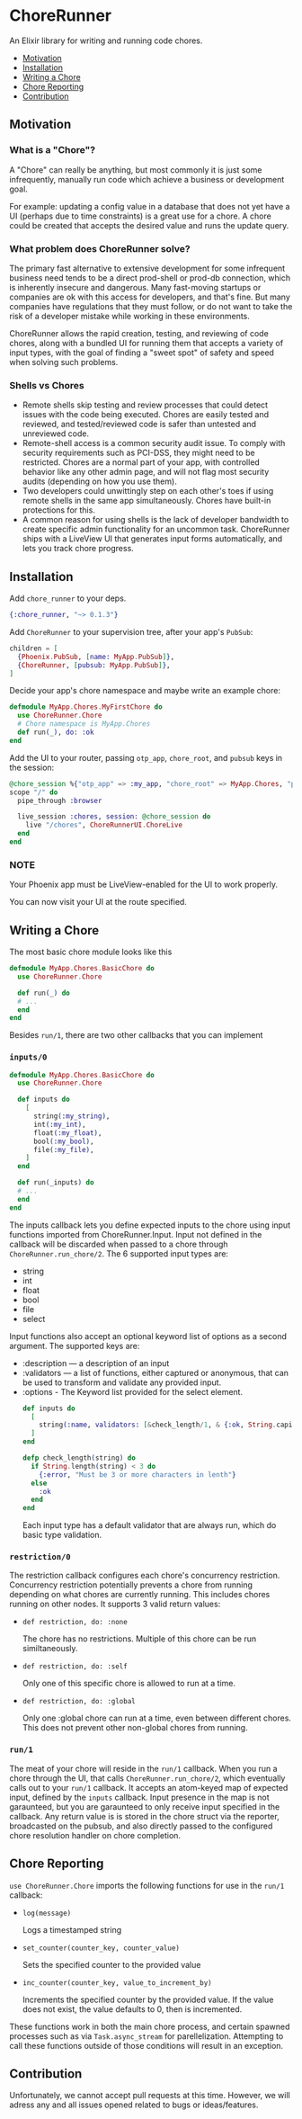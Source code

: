 # ChoreRunner
An Elixir library for writing and running code chores.

- [Motivation](#motivation)
- [Installation](#installation)
- [Writing a Chore](#writing-a-chore)
- [Chore Reporting](#chore-reporting)
- [Contribution](#contribution)
## Motivation
### What is a "Chore"?
A "Chore" can really be anything, but most commonly it is just some infrequently, manually run code which achieve a business or development goal.

For example: updating a config value in a database that does not yet have a UI (perhaps due to time constraints) is a great use for a chore. A chore could be created that accepts the desired value and runs the update query.

### What problem does ChoreRunner solve?
The primary fast alternative to extensive development for some infrequent business need tends to be a direct prod-shell or prod-db connection, which is inherently insecure and dangerous.
Many fast-moving startups or companies are ok with this access for developers, and that's fine. But many companies have regulations that they must follow, or do not want to take the risk of a developer mistake while working in these environments.

ChoreRunner allows the rapid creation, testing, and reviewing of code chores, along with a bundled UI for running them that accepts a variety of input types,
with the goal of finding a "sweet spot" of safety and speed when solving such problems.

### Shells vs Chores
- Remote shells skip testing and review processes that could detect issues with the code being executed. Chores are easily tested and reviewed, and tested/reviewed code is safer than untested and unreviewed code.
- Remote-shell access is a common security audit issue. To comply with security requirements such as PCI-DSS, they might need to be restricted. Chores are a normal part of your app, with controlled behavior like any other admin page, and will not flag most security audits (depending on how you use them).
- Two developers could unwittingly step on each other's toes if using remote shells in the same app simultaneously. Chores have built-in protections for this.
- A common reason for using shells is the lack of developer bandwidth to create specific admin functionality for an uncommon task. ChoreRunner ships with a LiveView UI that generates input forms automatically, and lets you track chore progress.
## Installation
Add `chore_runner` to your deps.
```elixir
{:chore_runner, "~> 0.1.3"}
```
Add `ChoreRunner` to your supervision tree, after your app's `PubSub`:
```elixir
children = [
  {Phoenix.PubSub, [name: MyApp.PubSub]},
  {ChoreRunner, [pubsub: MyApp.PubSub]},
]
```
Decide your app's chore namespace and maybe write an example chore:
```elixir
defmodule MyApp.Chores.MyFirstChore do
  use ChoreRunner.Chore
  # Chore namespace is MyApp.Chores
  def run(_), do: :ok
end
```
Add the UI to your router, passing `otp_app`, `chore_root`, and `pubsub` keys in the session:
```elixir
@chore_session %{"otp_app" => :my_app, "chore_root" => MyApp.Chores, "pubsub" => MyApp.PubSub}
scope "/" do
  pipe_through :browser

  live_session :chores, session: @chore_session do
    live "/chores", ChoreRunnerUI.ChoreLive
  end
end
```
### NOTE
Your Phoenix app must be LiveView-enabled for the UI to work properly.

You can now visit your UI at the route specified.

## Writing a Chore
The most basic chore module looks like this
```elixir
defmodule MyApp.Chores.BasicChore do
  use ChoreRunner.Chore

  def run(_) do
  # ...
  end
end
```

Besides `run/1`, there are two other callbacks that you can implement

### `inputs/0`

```elixir
defmodule MyApp.Chores.BasicChore do
  use ChoreRunner.Chore

  def inputs do
    [
      string(:my_string),
      int(:my_int),
      float(:my_float),
      bool(:my_bool),
      file(:my_file),
    ]
  end

  def run(_inputs) do
  # ...
  end
end
```

The inputs callback lets you define expected inputs to the chore using input functions imported from ChoreRunner.Input. Input not defined in the callback will be discarded when passed to a chore through `ChoreRunner.run_chore/2`. The 6 supported input types are:
- string
- int
- float
- bool
- file
- select

Input functions also accept an optional keyword list of options as a second argument. The supported keys are:
- :description — a description of an input
- :validators — a list of functions, either captured or anonymous, that can be used to transform and validate any provided input.
- :options - The Keyword list provided for the select element.
  ```elixir
  def inputs do
    [
      string(:name, validators: [&check_length/1, & {:ok, String.capitalize(&1)}]),
    ]
  end

  defp check_length(string) do
    if String.length(string) < 3 do
      {:error, "Must be 3 or more characters in lenth"}
    else
      :ok
    end
  end
  ```
  Each input type has a default validator that are always run, which do basic type validation.
### `restriction/0`
The restriction callback configures each chore's concurrency restriction. Concurrency restriction potentially prevents a chore from running depending on what chores are currently running. This includes chores running on other nodes. It supports 3 valid return values:
- `def restriction, do: :none`

  The chore has no restrictions. Multiple of this chore can be run similtaneously.
- `def restriction, do: :self`

  Only one of this specific chore is allowed to run at a time.
- `def restriction, do: :global`

  Only one :global chore can run at a time, even between different chores. This does not prevent other non-global chores from running.

### `run/1`
The meat of your chore will reside in the `run/1` callback. When you run a chore through the UI, that calls `ChoreRunner.run_chore/2`, which eventually calls out to your `run/1` callback. It accepts an atom-keyed map of expected input, defined by the `inputs` callback. Input presence in the map is not garaunteed, but you are garaunteed to only receive input specified in the callback. Any return value is is stored in the chore struct via the reporter, broadcasted on the pubsub, and also directly passed to the configured chore resolution handler on chore completion.

## Chore Reporting
`use ChoreRunner.Chore` imports the following functions for use in the `run/1` callback:
- `log(message)`

  Logs a timestamped string
- `set_counter(counter_key, counter_value)`

  Sets the specified counter to the provided value
- `inc_counter(counter_key, value_to_increment_by)`

  Increments the specified counter by the provided value. If the value does not exist, the value defaults to 0, then is incremented.

These functions work in both the main chore process, and certain spawned processes such as via `Task.async_stream` for parellelization. Attempting to call these functions outside of those conditions will result in an exception.

## Contribution

Unfortunately, we cannot accept pull requests at this time. However, we will adress any and all issues opened related to bugs or ideas/features.